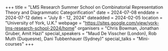 +++
title = "LMS Research Summer School on Combinatorial Representation Theory and Diagrammatic Categorification"
date = 2024-07-08
enddate = 2024-07-12
dates = "July 8 - 12, 2024"
dateadded = 2024-02-05
location = "University of York, U.K."
webpage = "https://sites.google.com/view/york-lms-research-school-2024/home"
organisers = "Chris Bowman, Jonathan Gruber, Amit Hazi"
special_speakers = "Maud De Visscher (London), Rob Muth (Duquesne), Dani Tubbenhauer (Sydney)"
special_talks = "Mini-courses"
+++
